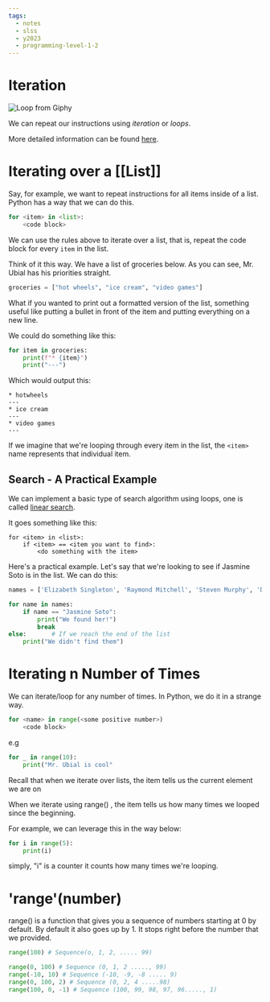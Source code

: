 ```yaml
---
tags:
  - notes
  - slss
  - y2023
  - programming-level-1-2
---
```

# Iteration

![Loop from Giphy](https://media1.giphy.com/media/6HsjDOBPwY1eIS6kE0/giphy.gif?cid=ecf05e47u4wu0hvl9m1juhmryx7t9tw7httc7qnwe9k8shyg&ep=v1_gifs_search&rid=giphy.gif&ct=g)

We can repeat our instructions using *iteration* or *loops*.

More detailed information can be found [here](https://runestone.academy/ns/books/published/thinkcspy/Strings/TraversalandtheforLoopByItem.html). 

# Iterating over a [[List]]

Say, for example, we want to repeat instructions for all items inside of a list. Python has a way that we can do this.

```python
for <item> in <list>:
	<code block>
```

We can use the rules above to iterate over a list, that is, repeat the code block for every `item` in the list.

Think of it this way. We have a list of groceries below. As you can see, Mr. Ubial has his priorities straight.

```python
groceries = ["hot wheels", "ice cream", "video games"]
```

What if you wanted to print out a formatted version of the list, something useful like putting a bullet in front of the item and putting everything on a new line.

We could do something like this:

```python
for item in groceries:
	print(f"* {item}")
	print("---")
```

Which would output this:

```console
* hotwheels
---
* ice cream
---
* video games
---
```

If we imagine that we're looping through every item in the list, the `<item>` name represents that individual item.
## Search - A Practical Example

We can implement a basic type of search algorithm using loops, one is called [linear search](https://en.wikipedia.org/wiki/Linear_search).

It goes something like this:

```pseudocodeish
for <item> in <list>:
	if <item> == <item you want to find>:
		<do something with the item>
```

Here's a practical example. Let's say that we're looking to see if Jasmine Soto is in the list. We can do this:

```python
names = ['Elizabeth Singleton', 'Raymond Mitchell', 'Steven Murphy', 'Daniel Terry', 'Glenn Fisher', 'Jasmine Soto', 'Deborah Hicks', 'Beverly Ryan', 'Jason Smith', 'Jason Washington']

for name in names:
	if name == "Jasmine Soto":
		print("We found her!")
		break
else:		# If we reach the end of the list
	print("We didn't find them")
```

# Iterating n Number of Times

We can iterate/loop for any number of times.
In Python, we do it in a strange way.

```python
for <name> in range(<some positive number>)
	<code block>
```

e.g

```python
for _ in range(10):
	print("Mr. Ubial is cool"

```

Recall that when we iterate over lists, the item
tells us the current element we are on

When we iterate using range() , the item tells us how many times we looped since the beginning. 

For example, we can leverage this in the way below:

```python
for i in range(5):
	print(i)
```

simply, "i" is a counter it counts how many times we're looping.

# 'range'(number)
range() is a function that gives you a sequence of numbers starting at 0
by default. By default it also goes up by 1. It stops right before the number that we provided.

```python
range(100) # Sequence(o, 1, 2, ..... 99)
```

```python
range(0, 100) # Sequence (0, 1, 2 ....., 99)
range(-10, 10) # Sequence (-10, -9, -8 ..... 9)
range(0, 100, 2) # Sequence (0, 2, 4 .....98)
range(100, 0, -1) # Sequence (100, 99, 98, 97, 96....., 1)
```

